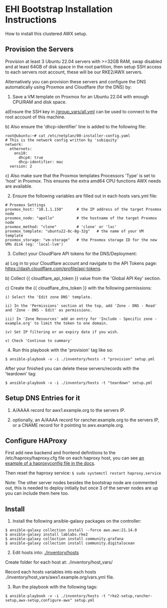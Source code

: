 
# EHI Bootstrap Installation Instructions

How to install this clustered AWX setup.


## Provision the Servers

Provision at least 3 Ubuntu 22.04 servers with >=32GB RAM, swap disabled and at least 64GB of disk space in the root partition, then setup SSH access to each servers root account, these will be our RKE2/AWX servers.

Alternatively you can provision these servers and configure the DNS automatically using Proxmox and Cloudflare (for the DNS) by:
1) Save a VM template on Proxmox for an Ubuntu 22.04 with enough CPU/RAM and disk space. 

  a)Ensure the SSH key in [/group_vars/all.yml](/group_vars/all.yml) can be used to connect to the root account of this machine. 

  b) Also ensure the 'dhcp-identifier' line is added to the following file:
```
root@ubuntu:~# cat /etc/netplan/00-installer-config.yaml
# This is the network config written by 'subiquity'
network:
  ethernets:
    ens18:
      dhcp4: true
      dhcp-identifier: mac
  version: 2
```
  c) Also make sure that the Proxmox templates Processors 'Type' is set to 'host' in Proxmox. This ensures the extra amd64 CPU functions AWX needs are available.

2) Ensure the following variables are filled out in each hosts vars.yml file:
```
# Proxmox Settings
proxmox_host: "10.1.1.150"      # the IP address of the target Proxmox node
proxmox_node: "apollo"          # the hostname of the target Proxmox node
proxmox_method: "clone"         # 'clone' or 'lxc'
proxmox_template: "ubuntu22-8c-8g-32g"   # the name of your VM template
proxmox_storage: "vm-storage"   # the Proxmox storage ID for the new VMs disk (eg: 'local-lvm')
```

3) Collect your CloudFlare API tokens for the DNS/Deployment:

  a) Log in to your Cloudflare account and navigate to the API Tokens page: https://dash.cloudflare.com/profile/api-tokens.

  b) Collect {{ cloudflare_api_token }} value from the 'Global API Key' section.

  c) Create the {{ cloudflare_dns_token }} with the following permissions:

    i) Select the 'Edit zone DNS' template.

    ii) In the 'Permissions' section at the top, add 'Zone - DNS - Read' and 'Zone - DNS - Edit' as permissions.

    iii) In 'Zone Resources' add an entry for 'Include - Specific zone - example.org' to limit the token to one domain.

    iv) Set IP filtering or an expiry date if you wish.

    v) Check 'Continue to summary'

4) Run this playbook with the 'provision' tag like so:

`$ ansible-playbook -v -i ./inventory/hosts -t "provision" setup.yml`

After your finished you can delete these servers/records with the 'teardown' tag:

`$ ansible-playbook -v -i ./inventory/hosts -t "teardown" setup.yml`


## Setup DNS Entries for it

1) A/AAAA record for awx1.example.org to the servers IP.

2) optionally, an A/AAAA record for rancher.example.org to the servers IP, 
    or a CNAME record for it pointing to awx.example.org.


## Configure HAProxy

First add new backend and frontend definitions to the /etc/haproxy/haproxy.cfg file on each haproxy host, you can see [an example of a haproxyconfig file in the docs](/docs/haproxy_example.cfg).

Then reset the haproxy service:
`$ sudo systemctl restart haproxy.service`

Note: The other server nodes besides the bootstrap node are commented out, this is needed to deploy initially but once 3 of the server nodes are up you can include them here too.


## Install

1) Install the following ansible-galaxy packages on the controller:
```
$ ansible-galaxy collection install --force awx.awx:21.14.0
$ ansible-galaxy install lablabs.rke2
$ ansible-galaxy collection install community.grafana
$ ansible-galaxy collection install community.digitalocean
```


2) Edit hosts into: [./inventory/hosts](./inventory/hosts)

Create folder for each host at: ./inventory/host_vars/

Record each hosts variables into each hosts ./inventory/host_vars/awx1.example.org/vars.yml file.


3) Run the playbook with the following tags:

`$ ansible-playbook -v -i ./inventory/hosts -t "rke2-setup,rancher-setup,awx-setup,configure-awx" setup.yml`
